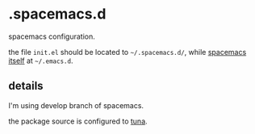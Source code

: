 # .spacemacs.d

spacemacs configuration.

the file `init.el` should be located to `~/.spacemacs.d/`, while
[spacemacs itself](https://github.com/syl20bnr/spacemacs) at `~/.emacs.d`.

## details

I'm using develop branch of spacemacs.

the package source is configured to [tuna](https://mirrors.tuna.tsinghua.edu.cn).

